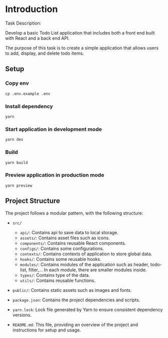 # Introduction

Task Description:

Develop a basic Todo List application that includes both a front end built with React and a back end API. 

The purpose of this task is to create a simple application that allows users to add, display, and delete todo items.

## Setup

### Copy env

```
cp .env.example .env
```

### Install dependency

```
yarn
```

### Start application in development mode

```
yarn dev
```

### Build

```
yarn build
```

### Preview application in production mode

```
yarn preview
```

## Project Structure

The project follows a modular pattern, with the following structure:

- `src/`
  - `api/`: Contains api to save data to local storage.
  - `assets/`: Contains asset files such as icons.
  - `components/`: Contains reusable React components.
  - `configs/`: Contains some configurations.
  - `contexts/`: Contains contexts of application to store global data.
  - `hooks/`: Contains some reusable hooks.
  - `modules/`: Contains modules of the application such as header, todo-list, filter,... In each module, there are smaller modules inside.
  - `types/`: Contains type of the data.
  - `utils/`: Contains reusable functions.

- `public/`: Contains static assets such as images and fonts.

- `package.json`: Contains the project dependencies and scripts.

- `yarn.lock`: Lock file generated by Yarn to ensure consistent dependency versions.

- `README.md`: This file, providing an overview of the project and instructions for setup and usage.
